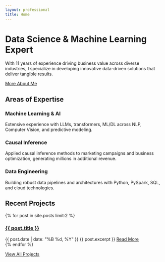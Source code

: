 ```yaml
---
layout: professional
title: Home
---
```


<div class="section-card">
  <h1>Data Science & Machine Learning Expert</h1>
  <p>With 11 years of experience driving business value across diverse industries, I specialize in developing innovative data-driven solutions that deliver tangible results.</p>
  <a href="/about" class="btn">More About Me</a>
</div>

## Areas of Expertise

<div class="expertise-grid">
  <div class="expertise-item">
    <h3>Machine Learning & AI</h3>
    <p>Extensive experience with LLMs, transformers, ML/DL across NLP, Computer Vision, and predictive modeling.</p>
  </div>
  
  <div class="expertise-item">
    <h3>Causal Inference</h3>
    <p>Applied causal inference methods to marketing campaigns and business optimization, generating millions in additional revenue.</p>
  </div>
  
  <div class="expertise-item">
    <h3>Data Engineering</h3>
    <p>Building robust data pipelines and architectures with Python, PySpark, SQL, and cloud technologies.</p>
  </div>
</div>

## Recent Projects

{% for post in site.posts limit:2 %}
<div class="section-card">
  <h3><a href="{{ post.url | relative_url }}">{{ post.title }}</a></h3>
  <span class="post-date">{{ post.date | date: "%B %d, %Y" }}</span>
  {{ post.excerpt }}
  <a href="{{ post.url | relative_url }}" class="btn">Read More</a>
</div>
{% endfor %}

<a href="/projects" class="btn">View All Projects</a> 